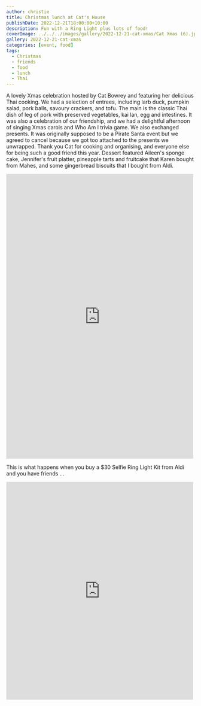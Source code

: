 ```yaml
---
author: christie
title: Christmas lunch at Cat's House
publishDate: 2022-12-21T18:00:00+10:00
description: Fun with a Ring Light plus lots of food!
coverImage: ../../../images/gallery/2022-12-21-cat-xmas/Cat Xmas (6).jpeg
gallery: 2022-12-21-cat-xmas
categories: [event, food]
tags:
  - Christmas
  - friends
  - food
  - lunch
  - Thai
---
```


A lovely Xmas celebration hosted by Cat Bowrey and featuring her delicious Thai cooking. We had a selection of entrees, including larb duck, pumpkin salad, pork balls, savoury crackers, and tofu. The main is the classic Thai dish of leg of pork with preserved vegetables, kai lan, egg and intestines. It was also a celebration of our friendship, and we had a delightful afternoon of singing Xmas carols and Who Am I trivia game. We also exchanged presents. It was originally supposed to be a Pirate Santa event but we agreed to cancel because we got too attached to the presents we unwrapped. Thank you Cat for cooking and organising, and everyone else for being such a good friend this year. Dessert featured Aileen's sponge cake, Jennifer's fruit platter, pineapple tarts and fruitcake that Karen bought from Mahes, and some gingerbread biscuits that I bought from Aldi.

<iframe src="https://www.facebook.com/plugins/post.php?href=https%3A%2F%2Fwww.facebook.com%2Fchris1.tham%2Fposts%2Fpfbid0gj1HiQNr9LPCFXxJJ4q4VBysdmAE5tPxjdr8ZwmMYAYo6JfYv9RZzos4AaX9UX3Xl&show_text=true&width=500" width="500" height="761" style="border:none;overflow:hidden" scrolling="no" frameborder="0" allowfullscreen="true" allow="autoplay; clipboard-write; encrypted-media; picture-in-picture; web-share"></iframe>

This is what happens when you buy a $30 Selfie Ring Light Kit from Aldi and you have friends ...

<iframe src="https://www.facebook.com/plugins/post.php?href=https%3A%2F%2Fwww.facebook.com%2Fchris1.tham%2Fposts%2Fpfbid0npX5Hg6R7fvLgVBSt4rPDb5Qz1U52y7HqG2qScZwoqqpFqAZji8NacREpRnALcRRl&show_text=true&width=500" width="500" height="582" style="border:none;overflow:hidden" scrolling="no" frameborder="0" allowfullscreen="true" allow="autoplay; clipboard-write; encrypted-media; picture-in-picture; web-share"></iframe>
